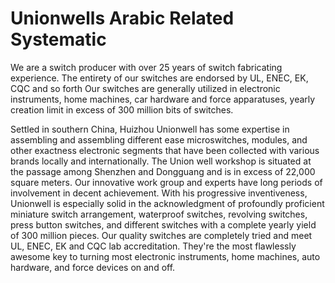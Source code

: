 # Unionwells Arabic Related Systematic 

We are a switch producer with over 25 years of switch fabricating experience. The entirety of our switches are endorsed by UL, ENEC, EK, CQC and so forth Our switches are generally utilized in electronic instruments, home machines, car hardware and force apparatuses, yearly creation limit in excess of 300 million bits of switches. 

Settled in southern China, Huizhou Unionwell has some expertise in assembling and assembling different ease microswitches, modules, and other exactness electronic segments that have been collected with various brands locally and internationally. The Union well workshop is situated at the passage among Shenzhen and Dongguang and is in excess of 22,000 square meters. Our innovative work group and experts have long periods of involvement in decent achievement. With his progressive inventiveness, Unionwell is especially solid in the acknowledgment of profoundly proficient miniature switch arrangement, waterproof switches, revolving switches, press button switches, and different switches with a complete yearly yield of 300 million pieces. Our quality switches are completely tried and meet UL, ENEC, EK and CQC lab accreditation. They're the most flawlessly awesome key to turning most electronic instruments, home machines, auto hardware, and force devices on and off.
